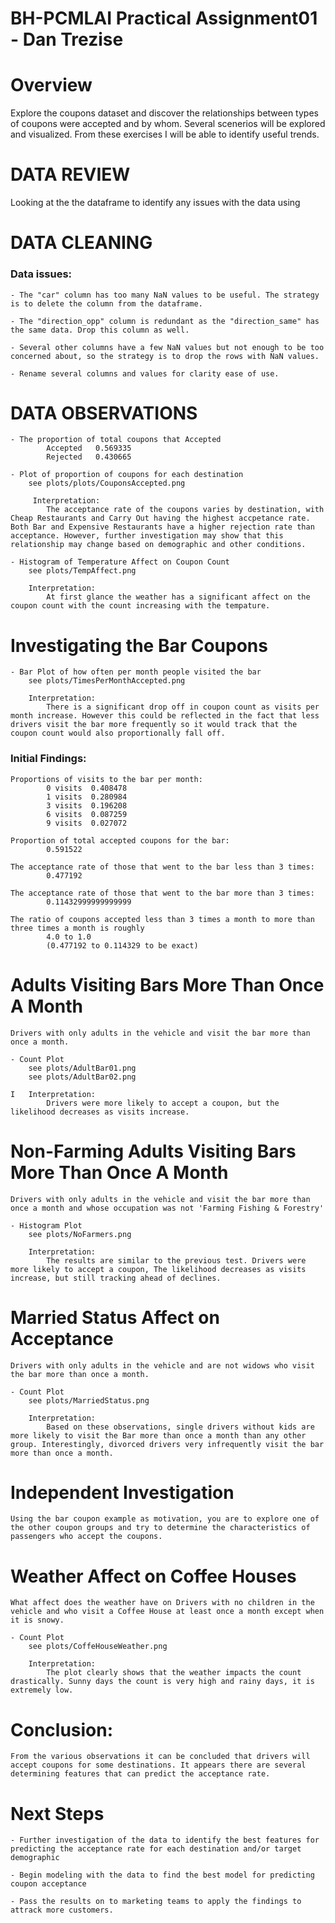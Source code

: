 # BH-PCMLAI Practical Assignment01 - Dan Trezise

# Overview
Explore the coupons dataset and discover the relationships between types of coupons were accepted and by whom. Several scenerios will be explored and visualized. From these exercises I will be able to identify useful trends.

# DATA REVIEW
Looking at the the dataframe to identify any issues with the data using

# DATA CLEANING
### Data issues:

    - The "car" column has too many NaN values to be useful. The strategy is to delete the column from the dataframe.

    - The "direction_opp" column is redundant as the "direction_same" has the same data. Drop this column as well.

    - Several other columns have a few NaN values but not enough to be too concerned about, so the strategy is to drop the rows with NaN values.

    - Rename several columns and values for clarity ease of use.

# DATA OBSERVATIONS

    - The proportion of total coupons that Accepted
            Accepted   0.569335
            Rejected   0.430665
    
    - Plot of proportion of coupons for each destination
        see plots/plots/CouponsAccepted.png

         Interpretation: 
            The acceptance rate of the coupons varies by destination, with Cheap Restaurants and Carry Out having the highest accpetance rate. Both Bar and Expensive Restaurants have a higher rejection rate than acceptance. However, further investigation may show that this relationship may change based on demographic and other conditions.

    - Histogram of Temperature Affect on Coupon Count
        see plots/TempAffect.png
    
        Interpretation: 
            At first glance the weather has a significant affect on the coupon count with the count increasing with the tempature.

# Investigating the Bar Coupons

    - Bar Plot of how often per month people visited the bar
        see plots/TimesPerMonthAccepted.png

        Interpretation: 
            There is a significant drop off in coupon count as visits per month increase. However this could be reflected in the fact that less drivers visit the bar more frequently so it would track that the coupon count would also proportionally fall off.

### Initial Findings:

    Proportions of visits to the bar per month:
            0 visits  0.408478
            1 visits  0.280984
            3 visits  0.196208
            6 visits  0.087259
            9 visits  0.027072

    Proportion of total accepted coupons for the bar:
            0.591522

    The acceptance rate of those that went to the bar less than 3 times:
            0.477192

    The acceptance rate of those that went to the bar more than 3 times:
            0.11432999999999999

    The ratio of coupons accepted less than 3 times a month to more than three times a month is roughly
            4.0 to 1.0
            (0.477192 to 0.114329 to be exact)

# Adults Visiting Bars More Than Once A Month
    Drivers with only adults in the vehicle and visit the bar more than once a month.

    - Count Plot 
        see plots/AdultBar01.png
        see plots/AdultBar02.png

    I   Interpretation: 
            Drivers were more likely to accept a coupon, but the likelihood decreases as visits increase.

# Non-Farming Adults Visiting Bars More Than Once A Month
    Drivers with only adults in the vehicle and visit the bar more than once a month and whose occupation was not 'Farming Fishing & Forestry'

    - Histogram Plot 
        see plots/NoFarmers.png

        Interpretation: 
            The results are similar to the previous test. Drivers were more likely to accept a coupon, The likelihood decreases as visits increase, but still tracking ahead of declines.

# Married Status Affect on Acceptance
    Drivers with only adults in the vehicle and are not widows who visit the bar more than once a month.

    - Count Plot 
        see plots/MarriedStatus.png

        Interpretation: 
            Based on these observations, single drivers without kids are more likely to visit the Bar more than once a month than any other group. Interestingly, divorced drivers very infrequently visit the bar more than once a month.

# Independent Investigation
    Using the bar coupon example as motivation, you are to explore one of the other coupon groups and try to determine the characteristics of passengers who accept the coupons.

# Weather Affect on Coffee Houses
    What affect does the weather have on Drivers with no children in the vehicle and who visit a Coffee House at least once a month except when it is snowy.

    - Count Plot 
        see plots/CoffeHouseWeather.png

        Interpretation: 
            The plot clearly shows that the weather impacts the count drastically. Sunny days the count is very high and rainy days, it is extremely low.

# Conclusion:
    From the various observations it can be concluded that drivers will accept coupons for some destinations. It appears there are several determining features that can predict the acceptance rate.

# Next Steps
    - Further investigation of the data to identify the best features for predicting the acceptance rate for each destination and/or target demographic

    - Begin modeling with the data to find the best model for predicting coupon acceptance

    - Pass the results on to marketing teams to apply the findings to attrack more customers.

